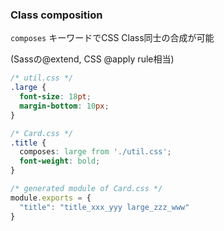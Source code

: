 ### Class composition

`composes` キーワードでCSS Class同士の合成が可能

(Sassの@extend, CSS @apply rule相当)

```css
/* util.css */
.large {
  font-size: 18pt;
  margin-bottom: 10px;
}
```

```css
/* Card.css */
.title {
  composes: large from './util.css';
  font-weight: bold;
}
```

```js
/* generated module of Card.css */
module.exports = {
  "title": "title_xxx_yyy large_zzz_www"
}
```
